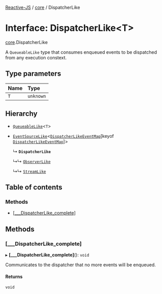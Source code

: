 [Reactive-JS](../README.md) / [core](../modules/core.md) / DispatcherLike

# Interface: DispatcherLike<T\>

[core](../modules/core.md).DispatcherLike

A `QueueableLike` type that consumes enqueued events to
be dispatched from any execution constext.

## Type parameters

| Name | Type |
| :------ | :------ |
| `T` | `unknown` |

## Hierarchy

- [`QueueableLike`](core.QueueableLike.md)<`T`\>

- [`EventSourceLike`](core.EventSourceLike.md)<[`DispatcherLikeEventMap`](core.DispatcherLikeEventMap.md)[keyof [`DispatcherLikeEventMap`](core.DispatcherLikeEventMap.md)]\>

  ↳ **`DispatcherLike`**

  ↳↳ [`ObserverLike`](core.ObserverLike.md)

  ↳↳ [`StreamLike`](core.StreamLike.md)

## Table of contents

### Methods

- [[\_\_\_DispatcherLike\_complete]](core.DispatcherLike.md#[___dispatcherlike_complete])

## Methods

### [\_\_\_DispatcherLike\_complete]

▸ **[___DispatcherLike_complete]**(): `void`

Communicates to the dispatcher that no more events will be enqueued.

#### Returns

`void`
